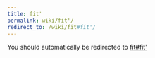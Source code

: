 ```yaml
---
title: fit'
permalink: wiki/fit'/
redirect_to: /wiki/fit#fit'/
---
```


You should automatically be redirected to [fit#fit'](/wiki/fit#fit'/)
